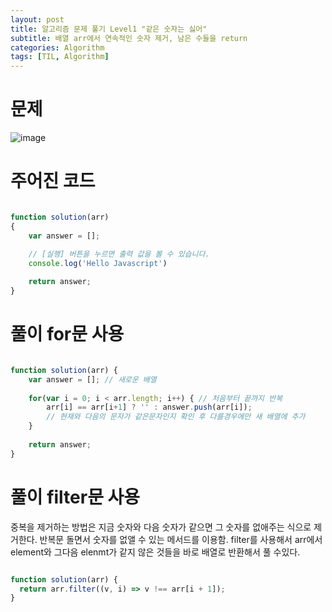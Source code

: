 ```yaml
---
layout: post
title: 알고리즘 문제 풀기 Level1 "같은 숫자는 싫어"
subtitle: 배열 arr에서 연속적인 숫자 제거, 남은 수들을 return
categories: Algorithm
tags: [TIL, Algorithm]
---
```


# 문제
![image](https://user-images.githubusercontent.com/73337811/162740325-da486bc3-d4fa-4e93-baf3-ab86529cefe2.png)


# 주어진 코드

```javascript

function solution(arr)
{
    var answer = [];

    // [실행] 버튼을 누르면 출력 값을 볼 수 있습니다.
    console.log('Hello Javascript')
    
    return answer;
}

```

# 풀이 for문 사용

```javascript

function solution(arr) {
    var answer = []; // 새로운 배열
    
    for(var i = 0; i < arr.length; i++) { // 처음부터 끝까지 반복
        arr[i] == arr[i+1] ? '' : answer.push(arr[i]); 
        // 현재와 다음의 문자가 같은문자인지 확인 후 다를경우에만 새 배열에 추가
    }
    
    return answer;
}

```


# 풀이 filter문 사용

중복을 제거하는 방법은 지금 숫자와 다음 숫자가 같으면 그 숫자를 없애주는 식으로 제거한다.
반복문 돌면서 숫자를 없앨 수 있는 메서드를 이용함.
filter를 사용해서 arr에서 element와 그다음 elenmt가 같지 않은 것들을 바로 배열로 반환해서 풀 수있다.

```javascript

function solution(arr) {
  return arr.filter((v, i) => v !== arr[i + 1]);
}

```
